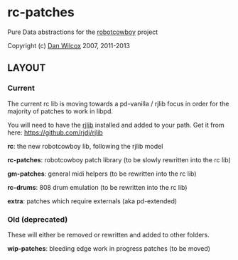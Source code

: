 rc-patches
==========

Pure Data abstractions for the [robotcowboy](http://robotcowboy.com) project

Copyright (c) [Dan Wilcox](danomatika.com) 2007, 2011-2013

LAYOUT
------

### Current

The current rc lib is moving towards a pd-vanilla / rjlib focus in order for the majority of patches to work in libpd.

You will need to have the [rjlib](https://github.com/rjdj/rjlib) installed and added to your path. Get it from here: https://github.com/rjdj/rjlib

**rc**: the new robotcowboy lib, following the rjlib model

**rc-patches**: robotcowboy patch library (to be slowly rewritten into the rc lib)

**gm-patches**: general midi helpers (to be rewritten into the rc lib)

**rc-drums**: 808 drum emulation (to be rewritten into the rc lib)

**extra**: patches which require externals (aka pd-extended)

### Old (deprecated)

These will either be removed or rewritten and added to other folders.

**wip-patches**: bleeding edge work in progress patches (to be moved)
